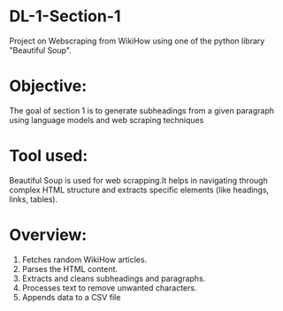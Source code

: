# DL-1-Section-1
Project on Webscraping from WikiHow using one of the python library "Beautiful Soup".

# Objective:
The goal of section 1 is to generate subheadings from a given paragraph using language models and web scraping techniques

# Tool used:
Beautiful Soup is used for web scrapping.It helps in  navigating through complex HTML structure and extracts specific elements (like headings, links, tables).

# Overview:
1. Fetches random WikiHow articles.
2. Parses the HTML content.
3. Extracts and cleans subheadings and paragraphs.
4. Processes text to remove unwanted characters.
5. Appends data to a CSV file

